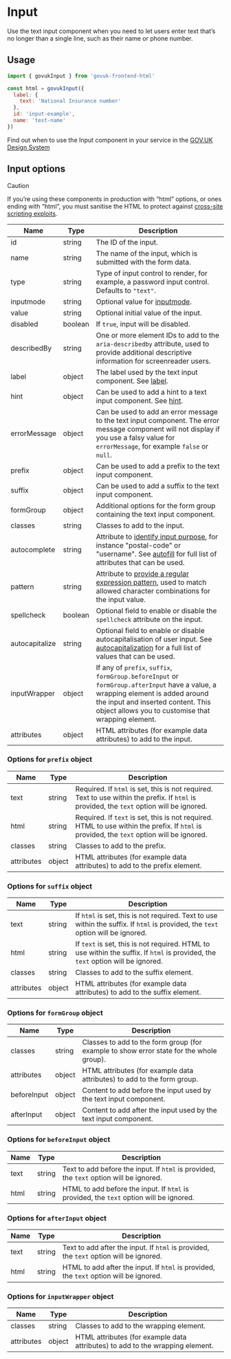 # Input

Use the text input component when you need to let users enter text that’s no longer than a single line, such as their name or phone number.

## Usage

```javascript
import { govukInput } from 'govuk-frontend-html'

const html = govukInput({
  label: {
    text: 'National Insurance number'
  },
  id: 'input-example',
  name: 'test-name'
})
```

Find out when to use the Input component in your service in the [GOV.UK Design System](https://design-system.service.gov.uk/components/input/)

## Input options

> [!CAUTION]
> If you’re using these components in production with “html” options, or ones ending with “html”, you must sanitise the HTML to protect against [cross-site scripting exploits](https://developer.mozilla.org/en-US/docs/Glossary/Cross-site_scripting).

| Name | Type | Description |
| ---- | ---- | ----------- |
| id | string | The ID of the input. |
| name | string | The name of the input, which is submitted with the form data. |
| type | string | Type of input control to render, for example, a password input control. Defaults to `"text"`. |
| inputmode | string | Optional value for [inputmode](https://developer.mozilla.org/en-US/docs/Web/HTML/Global_attributes/inputmode). |
| value | string | Optional initial value of the input. |
| disabled | boolean | If `true`, input will be disabled. |
| describedBy | string | One or more element IDs to add to the `aria-describedby` attribute, used to provide additional descriptive information for screenreader users. |
| label | object | The label used by the text input component. See [label](../component/label/README.md#label-options). |
| hint | object | Can be used to add a hint to a text input component. See [hint](../component/hint/README.md#hint-options). |
| errorMessage | object | Can be used to add an error message to the text input component. The error message component will not display if you use a falsy value for `errorMessage`, for example `false` or `null`. |
| prefix | object | Can be used to add a prefix to the text input component. |
| suffix | object | Can be used to add a suffix to the text input component. |
| formGroup | object | Additional options for the form group containing the text input component. |
| classes | string | Classes to add to the input. |
| autocomplete | string | Attribute to [identify input purpose](https://www.w3.org/WAI/WCAG21/Understanding/identify-input-purpose.html), for instance "postal-code" or "username". See [autofill](https://html.spec.whatwg.org/multipage/form-control-infrastructure.html#autofill) for full list of attributes that can be used. |
| pattern | string | Attribute to [provide a regular expression pattern](https://html.spec.whatwg.org/multipage/sec-forms.html#the-pattern-attribute), used to match allowed character combinations for the input value. |
| spellcheck | boolean | Optional field to enable or disable the `spellcheck` attribute on the input. |
| autocapitalize | string | Optional field to enable or disable autocapitalisation of user input. See [autocapitalization](https://html.spec.whatwg.org/multipage/interaction.html#autocapitalization) for a full list of values that can be used. |
| inputWrapper | object | If any of `prefix`, `suffix`, `formGroup.beforeInput` or `formGroup.afterInput` have a value, a wrapping element is added around the input and inserted content. This object allows you to customise that wrapping element. |
| attributes | object | HTML attributes (for example data attributes) to add to the input. |


### Options for `prefix` object

| Name | Type | Description |
| ---- | ---- | ----------- |
| text | string | Required. If `html` is set, this is not required. Text to use within the prefix. If `html` is provided, the `text` option will be ignored. |
| html | string | Required. If `text` is set, this is not required. HTML to use within the prefix. If `html` is provided, the `text` option will be ignored. |
| classes | string | Classes to add to the prefix. |
| attributes | object | HTML attributes (for example data attributes) to add to the prefix element. |


### Options for `suffix` object

| Name | Type | Description |
| ---- | ---- | ----------- |
| text | string | If `html` is set, this is not required. Text to use within the suffix. If `html` is provided, the `text` option will be ignored. |
| html | string | If `text` is set, this is not required. HTML to use within the suffix. If `html` is provided, the `text` option will be ignored. |
| classes | string | Classes to add to the suffix element. |
| attributes | object | HTML attributes (for example data attributes) to add to the suffix element. |


### Options for `formGroup` object

| Name | Type | Description |
| ---- | ---- | ----------- |
| classes | string | Classes to add to the form group (for example to show error state for the whole group). |
| attributes | object | HTML attributes (for example data attributes) to add to the form group. |
| beforeInput | object | Content to add before the input used by the text input component. |
| afterInput | object | Content to add after the input used by the text input component. |


### Options for `beforeInput` object

| Name | Type | Description |
| ---- | ---- | ----------- |
| text | string | Text to add before the input. If `html` is provided, the `text` option will be ignored. |
| html | string | HTML to add before the input. If `html` is provided, the `text` option will be ignored. |


### Options for `afterInput` object

| Name | Type | Description |
| ---- | ---- | ----------- |
| text | string | Text to add after the input. If `html` is provided, the `text` option will be ignored. |
| html | string | HTML to add after the input. If `html` is provided, the `text` option will be ignored. |


### Options for `inputWrapper` object

| Name | Type | Description |
| ---- | ---- | ----------- |
| classes | string | Classes to add to the wrapping element. |
| attributes | object | HTML attributes (for example data attributes) to add to the wrapping element. |
